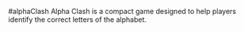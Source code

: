 #alphaClash 
Alpha Clash is a compact game designed to help players identify the correct letters of the alphabet.
